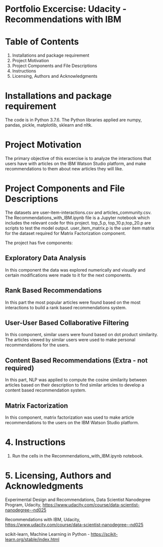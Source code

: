 # Portfolio Excercise: Udacity - Recommendations with IBM

# Table of Contents

1. Installations and package requirement
2. Project Motivation
3. Project Components and File Descriptions
4. Instructions
5. Licensing, Authors and Acknowledgments

# Installations and package requirement

The code is in Python 3.7.6. The Python libraries applied are numpy, pandas, pickle, matplotlib, sklearn and nltk. 

# Project Motivation

The primary objective of this excercise is to analyze the interactions that users have with articles on the IBM Watson Studio platform, and make recommendations to them about new articles they will like.

# Project Components and File Descriptions

The datasets are user-item-interactions.csv and articles_community.csv. The Recommendations_with_IBM.ipynb file is a Jupyter notebook which includes the relevant code for this project. 
top_5.p, top_10.p,top_20.p are scripts to test the model output. user_item_matrix.p is the user item matrix for the dataset required for Matrix Factorization component.

The project has five components: 

## Exploratory Data Analysis

In this component the data was explored numerically and visually and certain modifications were made to it for the next components.

## Rank Based Recommendations

In this part the most popular articles were found based on the most interactions to build a rank based recommendations system. 

## User-User Based Collaborative Filtering

In this component, similar users were found based on dot product similarity. The articles viewed by similar users were used to make personal recommendations for the users. 

## Content Based Recommendations (Extra - not required)

In this part, NLP was applied to compute the cosine similarity between articles based on their description to find similar articles to develop a content based recommendation system.

## Matrix Factorization 

In this component, matrix factorization was used to make article recommendations to the users on the IBM Watson Studio platform.

# 4. Instructions

1. Run the cells in the Recommendations_with_IBM.ipynb notebook.

# 5. Licensing, Authors and Acknowledgments

Experimental Design and Recommendations, Data Scientist Nanodegree Program, Udacity, https://www.udacity.com/course/data-scientist-nanodegree--nd025

Recommendations with IBM, Udacity, https://www.udacity.com/course/data-scientist-nanodegree--nd025

scikit-learn, Machine Learning in Python - https://scikit-learn.org/stable/index.html
